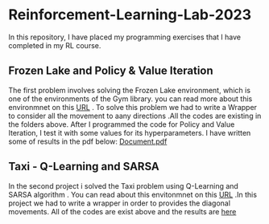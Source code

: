 # Reinforcement-Learning-Lab-2023
In this repository, I have placed my programming exercises that I have completed in my RL course.
## Frozen Lake and Policy & Value Iteration
The first problem involves solving the Frozen Lake environment, which is one of the environments of the Gym library. you can read more about this environmnet on this [URL](https://gymnasium.farama.org/environments/toy_text/frozen_lake/) . To solve this problem we had to write a Wrapper to consider all the movement to aany directions .All the codes are existing in the folders above.
After I programmed the code for Policy and Value Iteration, I test it with some values for its hyperparameters. I have written some of results in the pdf below:
[Document.pdf](https://github.com/Snaseri2001/Reinforcement-Learning-Lab-2023/files/12172250/Document.pdf)

## Taxi - Q-Learning and SARSA
In the second project i solved the Taxi problem using Q-Learning and SARSA algorithm . You can read about this envitonmnet on this [URL](https://www.gymlibrary.dev/environments/toy_text/taxi/) .In this project we had to write a wrapper in order to provides the diagonal movements. All of the codes are exist above and the results are [here]()
